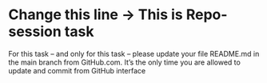 # Change this line -> This is Repo-session task
For this task – and only for this task – please update your file README.md in the main branch from GitHub.com. It’s the only time you are allowed to update and commit from GitHub interface
